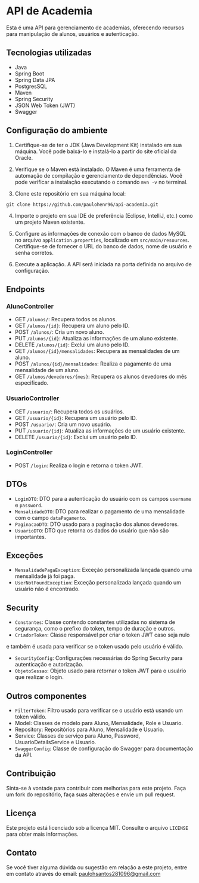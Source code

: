 # API de Academia

Esta é uma API para gerenciamento de academias, oferecendo recursos para manipulação de alunos, usuários e autenticação.

## Tecnologias utilizadas

- Java
- Spring Boot
- Spring Data JPA
- PostgresSQL
- Maven
- Spring Security
- JSON Web Token (JWT)
- Swagger

## Configuração do ambiente

1. Certifique-se de ter o JDK (Java Development Kit) instalado em sua máquina. Você pode baixá-lo e instalá-lo a partir do site oficial da Oracle.

2. Verifique se o Maven está instalado. O Maven é uma ferramenta de automação de compilação e gerenciamento de dependências. Você pode verificar a instalação executando o comando `mvn -v` no terminal.

3. Clone este repositório em sua máquina local:

```
git clone https://github.com/paulohenr96/api-academia.git
```

4. Importe o projeto em sua IDE de preferência (Eclipse, IntelliJ, etc.) como um projeto Maven existente.

5. Configure as informações de conexão com o banco de dados MySQL no arquivo `application.properties`, localizado em `src/main/resources`. Certifique-se de fornecer o URL do banco de dados, nome de usuário e senha corretos.

6. Execute a aplicação. A API será iniciada na porta definida no arquivo de configuração.

## Endpoints

### AlunoController

- GET `/alunos/`: Recupera todos os alunos.
- GET `/alunos/{id}`: Recupera um aluno pelo ID.
- POST `/alunos/`: Cria um novo aluno.
- PUT `/alunos/{id}`: Atualiza as informações de um aluno existente.
- DELETE `/alunos/{id}`: Exclui um aluno pelo ID.
- GET `/alunos/{id}/mensalidades`: Recupera as mensalidades de um aluno.
- POST `/alunos/{id}/mensalidades`: Realiza o pagamento de uma mensalidade de um aluno.
- GET `/alunos/devedores/{mes}`: Recupera os alunos devedores do mês especificado.

### UsuarioController

- GET `/usuario/`: Recupera todos os usuários.
- GET `/usuario/{id}`: Recupera um usuário pelo ID.
- POST `/usuario/`: Cria um novo usuário.
- PUT `/usuario/{id}`: Atualiza as informações de um usuário existente.
- DELETE `/usuario/{id}`: Exclui um usuário pelo ID.

### LoginController

- POST `/login`: Realiza o login e retorna o token JWT.

## DTOs

- `LoginDTO`: DTO para a autenticação do usuário com os campos `username` e `password`.
- `MensalidadeDTO`: DTO para realizar o pagamento de uma mensalidade com o campo `dataPagamento`.
- `PaginacaoDTO`: DTO usado para a paginação dos alunos devedores.
- `UsuarioDTO`: DTO que retorna os dados do usuário que não são importantes.

## Exceções

- `MensalidadePagaException`: Exceção personalizada lançada quando uma mensalidade já foi paga.
- `UserNotFoundException`: Exceção personalizada lançada quando um usuário não é encontrado.

## Security

- `Constantes`: Classe contendo constantes utilizadas no sistema de segurança, como o prefixo do token, tempo de duração e outros.
- `CriadorToken`: Classe responsável por criar o token JWT caso seja nulo

 e também é usada para verificar se o token usado pelo usuário é válido.
- `SecurityConfig`: Configurações necessárias do Spring Security para autenticação e autorização.
- `ObjetoSessao`: Objeto usado para retornar o token JWT para o usuário que realizar o login.

## Outros componentes

- `FilterToken`: Filtro usado para verificar se o usuário está usando um token válido.
- Model: Classes de modelo para Aluno, Mensalidade, Role e Usuario.
- Repository: Repositórios para Aluno, Mensalidade e Usuario.
- Service: Classes de serviço para Aluno, Password, UsuarioDetailsService e Usuario.
- `SwaggerConfig`: Classe de configuração do Swagger para documentação da API.

## Contribuição

Sinta-se à vontade para contribuir com melhorias para este projeto. Faça um fork do repositório, faça suas alterações e envie um pull request.

## Licença

Este projeto está licenciado sob a licença MIT. Consulte o arquivo `LICENSE` para obter mais informações.

## Contato

Se você tiver alguma dúvida ou sugestão em relação a este projeto, entre em contato através do email: paulohsantos281096@gmail.com
